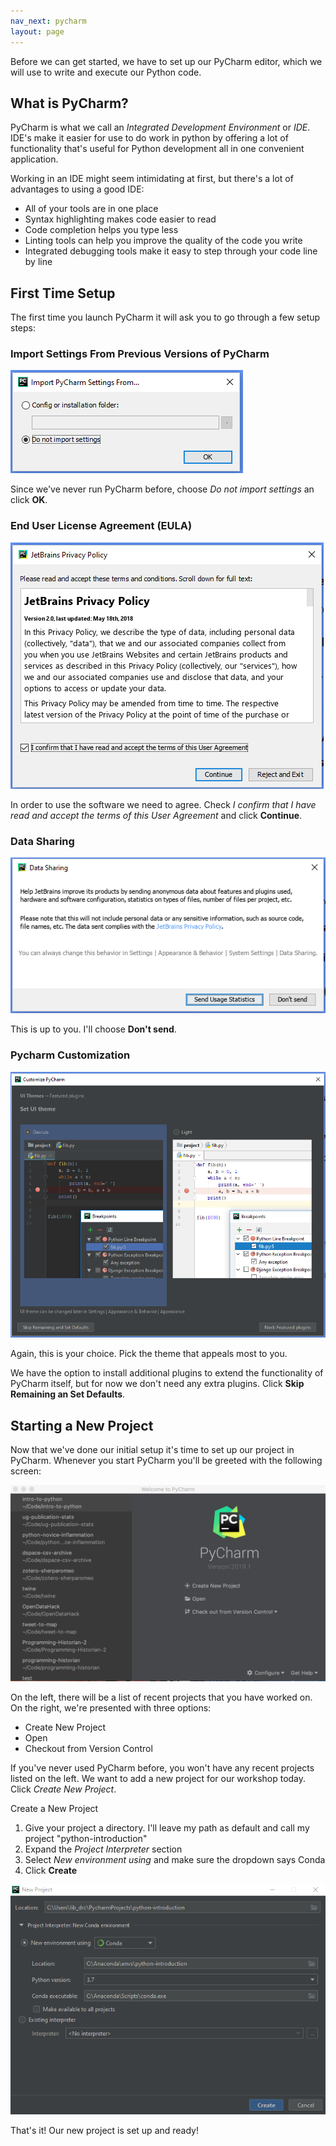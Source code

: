 ```yaml
---
nav_next: pycharm
layout: page
---
```


Before we can get started, we have to set up our PyCharm editor, which we will use to write and execute our Python code. 

<div class="aside" markdown="1">

## What is PyCharm?
PyCharm is what we call an *Integrated Development Environment* or *IDE*. IDE's make it easier for use to do work in python by offering a lot of functionality that's useful for Python development all in one convenient application. 

Working in an IDE might seem intimidating at first, but there's a lot of advantages to using a good IDE:
* All of your tools are in one place
* Syntax highlighting makes code easier to read
* Code completion helps you type less
* Linting tools can help you improve the quality of the code you write
* Integrated debugging tools make it easy to step through your code line by line

</div>

## First Time Setup

The first time you launch PyCharm it will ask you to go through a few setup steps: 

### Import Settings From Previous Versions of PyCharm
![The import settings window](../assets/images/pycharm-import-settings.png)

Since we've never run PyCharm before, choose *Do not import settings* an click **OK**.

### End User License Agreement (EULA)
![PyCharm EULA window](../assets/images/pycharm-eula.png)

In order to use the software we need to agree. Check *I confirm that I have read and accept the terms of this User Agreement* and click **Continue**.

### Data Sharing
![PyCharm data sharing configuration window](../assets/images/pycharm-data-sharing.png)

This is up to you. I'll choose **Don't send**. 

### Pycharm Customization
![PyCharm customization window](../assets/images/pycharm-theme.png)

Again, this is your choice. Pick the theme that appeals most to you. 

We have the option to install additional plugins to extend the functionality of PyCharm itself, but for now we don't need any extra plugins. Click **Skip Remaining an Set Defaults**. 

## Starting a New Project
Now that we've done our initial setup it's time to set up our project in PyCharm. Whenever you start PyCharm you'll be greeted with the following screen: 

![PyCharm startup window](../assets/images/pycharm-startup.png)

On the left, there will be a list of recent projects that you have worked on. On the right, we're presented with three options: 
* Create New Project
* Open
* Checkout from Version Control

If you've never used PyCharm before, you won't have any recent projects listed on the left. We want to add a new project for our workshop today. Click *Create New Project*.

Create a New Project
1. Give your project a directory. I'll leave my path as default and call my project "python-introduction"
2. Expand the *Project Interpreter* section
3. Select *New environment using* and make sure the dropdown says Conda
5. Click **Create**

![Creating a new Conda environment in PyCharm](../assets/images/pycharm-new-project-conda.png)

That's it! Our new project is set up and ready!